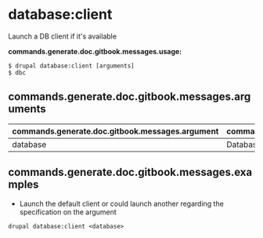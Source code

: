 # database:client
Launch a DB client if it's available

**commands.generate.doc.gitbook.messages.usage:**
```
$ drupal database:client [arguments]
$ dbc
```

## commands.generate.doc.gitbook.messages.arguments
commands.generate.doc.gitbook.messages.argument | commands.generate.doc.gitbook.messages.details
---------|-------------
database | Database key from settings.php

## commands.generate.doc.gitbook.messages.examples
* Launch the default client or could launch another regarding the specification on the argument
```
drupal database:client <database>
```
